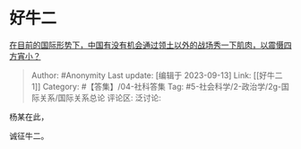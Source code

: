 # 好牛二
[在目前的国际形势下，中国有没有机会通过领土以外的战场秀一下肌肉，以震慑四方宵小？](https://www.zhihu.com/question/620741788/answer/3209118096)

> Author: #Anonymity
> Last update: [编辑于 2023-09-13]
> Link: [[好牛二 1]]
> Category: #【答集】/04-社科答集
> Tag: #5-社会科学/2-政治学/2g-国际关系/国际关系总论
> 评论区:
> 泛讨论:

杨某在此，

诚征牛二。
